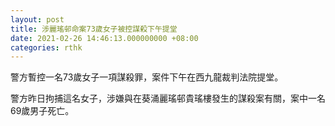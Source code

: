 ```yaml
---
layout: post
title: 涉麗瑤邨命案73歲女子被控謀殺下午提堂
date: 2021-02-26 14:46:13.000000000 +08:00
categories: rthk
---
```


警方暫控一名73歲女子一項謀殺罪，案件下午在西九龍裁判法院提堂。

警方昨日拘捕這名女子，涉嫌與在葵涌麗瑤邨貴瑤樓發生的謀殺案有關，案中一名69歲男子死亡。
